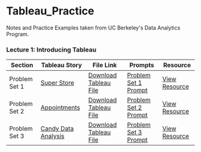 # Tableau_Practice
Notes and Practice Examples taken from UC Berkeley's Data Analytics Program.


### Lecture 1: Introducing Tableau
| Section | Tableau Story | File Link | Prompts | Resource |
| ------------- | ------------- | ------------- | ------------- | ------------- |
| Problem Set 1 | [Super Store](https://public.tableau.com/profile/gian.millare#!/vizhome/UCBerkeleyDataAnalytics-Lecture1/UCBerkeleyDATableau-Lecture1PS1) | [Download Tableau File](https://github.com/gianmillare/Tableau_Practice/blob/master/lecture_1/problem_set_1.twbx) | [Problem Set 1 Prompt](https://github.com/gianmillare/Tableau_Practice/blob/master/lecture_1/problem_set_1_prompts.txt) | [View Resource](https://github.com/gianmillare/Tableau_Practice/blob/master/resources/GlobalSuperstoreOrders2016.xlsx) |
| Problem Set 2 | [Appointments](https://public.tableau.com/profile/gian.millare#!/vizhome/UCBerkeleyDATableau-Lecture1_2/UCBerkeleyDATableau-Lecture1_2) | [Download Tableau File](https://github.com/gianmillare/Tableau_Practice/blob/master/lecture_1/problem_set_2.twbx) | [Problem Set 2 Prompt](https://github.com/gianmillare/Tableau_Practice/blob/master/lecture_1/problem_set_2_prompts.txt) | [View Resource](https://github.com/gianmillare/Tableau_Practice/blob/master/resources/no_shows.csv) |
| Problem Set 3 | [Candy Data Analysis](https://public.tableau.com/profile/gian.millare#!/vizhome/UCBerkeleyDATableau-Lecture1_3/UCBerkeleyDATableau-Lecture1_3) | [Download Tableau File](https://github.com/gianmillare/Tableau_Practice/blob/master/lecture_1/problem_set_3.twbx) | [Problem Set 3 Prompt](https://github.com/gianmillare/Tableau_Practice/blob/master/lecture_1/problem_set_3_prompts.txt) | [View Resource](https://github.com/gianmillare/Tableau_Practice/blob/master/resources/candy-data.csv) |
